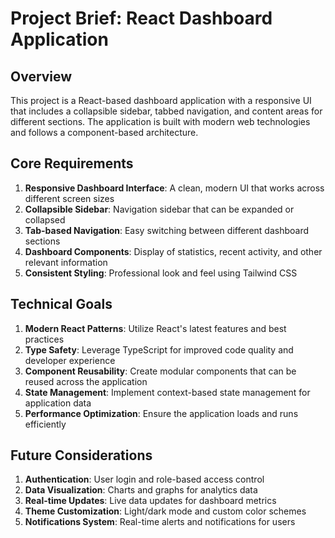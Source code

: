 # Project Brief: React Dashboard Application

## Overview
This project is a React-based dashboard application with a responsive UI that includes a collapsible sidebar, tabbed navigation, and content areas for different sections. The application is built with modern web technologies and follows a component-based architecture.

## Core Requirements
1. **Responsive Dashboard Interface**: A clean, modern UI that works across different screen sizes
2. **Collapsible Sidebar**: Navigation sidebar that can be expanded or collapsed
3. **Tab-based Navigation**: Easy switching between different dashboard sections
4. **Dashboard Components**: Display of statistics, recent activity, and other relevant information
5. **Consistent Styling**: Professional look and feel using Tailwind CSS

## Technical Goals
1. **Modern React Patterns**: Utilize React's latest features and best practices
2. **Type Safety**: Leverage TypeScript for improved code quality and developer experience
3. **Component Reusability**: Create modular components that can be reused across the application
4. **State Management**: Implement context-based state management for application data
5. **Performance Optimization**: Ensure the application loads and runs efficiently

## Future Considerations
1. **Authentication**: User login and role-based access control
2. **Data Visualization**: Charts and graphs for analytics data
3. **Real-time Updates**: Live data updates for dashboard metrics
4. **Theme Customization**: Light/dark mode and custom color schemes
5. **Notifications System**: Real-time alerts and notifications for users
